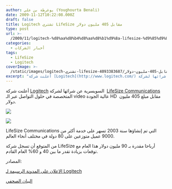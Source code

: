 ```yaml
---
author: يوغرطة بن علي (Youghourta Benali)
date: 2009-11-12T10:22:08.000Z
draft: false
title: Logitech تشتري LifeSize مقابل 405 مليون دولار
type: post
url: >-
  /2009/11/logitech-%d8%aa%d8%b4%d8%aa%d8%b1%d9%8a-lifesize-%d9%85%d9%82%d8%a7%d8%a8%d9%84-405-%d9%85%d9%84%d9%8a%d9%88%d9%86-%d8%af%d9%88%d9%84%d8%a7%d8%b1/
categories:
  - أخبار الشركات
tags:
  - LifeSize
  - Logitech
coverImage: >-
  /static/images/logitech-تشتري-lifesize-مقابل-405-مليون-دولار/4093383687_e18cd6a273_m.jpg
excerpt: "أعلنت شركة [Logitech](http://www.logitech.com/) السويسرية عن شرائها لشركة\_ [LifeSize Communications](http://www.lifesize.com/) المتخصصة في حلول التواصل عبر الـ video عالية الجودة HD\_ مقابل مبلغ 405 مليون دولار.\n\n\n\n\n\nLifeSize Communications التي تم إنشاؤها سنة 2003 تسهر على خدمة أكثر من 9000 عميل متوزعين على 80"
---
```

أعلنت شركة [Logitech](http://www.logitech.com/) السويسرية عن شرائها لشركة  [LifeSize Communications](http://www.lifesize.com/) المتخصصة في حلول التواصل عبر الـ video عالية الجودة HD  مقابل مبلغ 405 مليون دولار.

![](/static/images/logitech-تشتري-lifesize-مقابل-405-مليون-دولار/4093383687\_e18cd6a273\_m.jpg)

![](/static/images/logitech-تشتري-lifesize-مقابل-405-مليون-دولار/4093377503\_313edfdc84\_m.jpg)

LifeSize Communications التي تم إنشاؤها سنة 2003 تسهر على خدمة أكثر من 9000 عميل متوزعين على 80 دولة في مختلف أنحاء العالم.

من المتوقع أن تسجل شركة LifeSize أرباحا مقدرة بـ 90 مليون دولار هذا العام مع توقعات بزيادة تقدر ما بين 40 و 60% العام القادم.

المصادر:

[الإعلان على المدونة الرسيمة لـ Logitech](http://blog.logitech.com/2009/11/10/logitech-to-acquire-lifesize-communications-extend-leadership-in-video-communication/)

[البيان الصحفي](http://www.logitech.com/index.cfm/172/6425\&cl=us,en)

